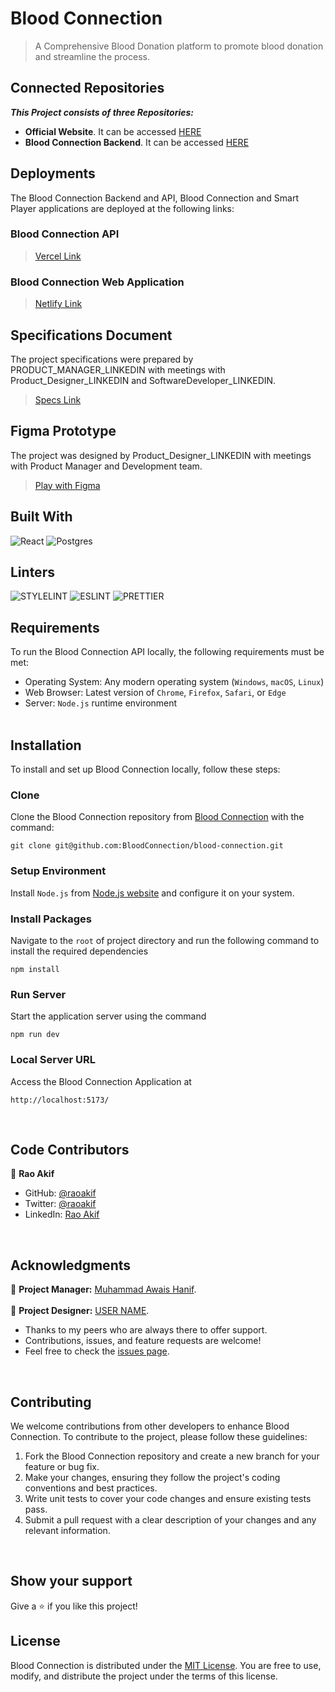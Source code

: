 # Blood Connection
> A Comprehensive Blood Donation platform to promote blood donation and streamline the process.

## Connected Repositories
_**This Project consists of three Repositories:**_ <br>
- **Official Website**. It can be accessed [HERE](https://bloodconnection.github.io) <br>
- **Blood Connection Backend**. It can be accessed [HERE](https://github.com/BloodConnection/blood-connection-api) <br>

## Deployments
The Blood Connection Backend and API, Blood Connection and Smart Player applications are deployed at the following links:
### Blood Connection API
> [Vercel Link](https://blood-connection-api.vercel.app/api/)

### Blood Connection Web Application
> [Netlify Link](https://blood-connection.netlify.app/)



## Specifications Document
The project specifications were prepared by PRODUCT_MANAGER_LINKEDIN with meetings with Product_Designer_LINKEDIN and SoftwareDeveloper_LINKEDIN.
> [Specs Link](https://LINK_GOES_HERE)


## Figma Prototype
The project was designed by Product_Designer_LINKEDIN with meetings with Product Manager and Development team.
> [Play with Figma](https://www.figma.com/proto/LINK)



## Built With
![React](https://img.shields.io/badge/-ReactJs-61DAFB?logo=react&logoColor=white&style=for-the-badge)
![Postgres](https://img.shields.io/badge/postgres-%23316192.svg?style=for-the-badge&logo=postgresql&logoColor=white)

## Linters
![STYLELINT](https://img.shields.io/badge/stylelint-000?style=for-the-badge&logo=stylelint&logoColor=white)
![ESLINT](https://img.shields.io/badge/eslint-3A33D1?style=for-the-badge&logo=eslint&logoColor=white)
![PRETTIER](https://img.shields.io/badge/prettier-1A2C34?style=for-the-badge&logo=prettier&logoColor=F7BA3E)


## Requirements

To run the Blood Connection API locally, the following requirements must be met:

- Operating System: Any modern operating system (`Windows`, `macOS`, `Linux`)
- Web Browser: Latest version of `Chrome`, `Firefox`, `Safari`, or `Edge`
- Server: `Node.js` runtime environment <br><br>

## Installation

To install and set up Blood Connection locally, follow these steps:

### Clone
Clone the Blood Connection repository from [Blood Connection](https://github.com/BloodConnection/blood-connection) with the command:
```
git clone git@github.com:BloodConnection/blood-connection.git
```
### Setup Environment
Install `Node.js` from [Node.js website](https://nodejs.org/en/download) and configure it on your system.

### Install Packages
Navigate to the `root` of project directory and run the following command to install the required dependencies
```
npm install
```

### Run Server
Start the application server using the command
```
npm run dev
```

### Local Server URL
Access the Blood Connection Application at
```
http://localhost:5173/
```
<br>


## Code Contributors

👤 **Rao Akif**
- GitHub: [@raoakif](https://github.com/raoakif)
- Twitter: [@raoakif](https://twitter.com/raoakif)
- LinkedIn: [Rao Akif](https://linkedin.com/in/raoakif)
<br>

## Acknowledgments
👤 **Project Manager:**   [Muhammad Awais Hanif](https://linkedin.com/in/muhammadawaishanif). <br><br>
👤 **Project Designer:**  [USER NAME](https://linkedin.com/in/USERNAME).
  - Thanks to my peers who are always there to offer support.
  - Contributions, issues, and feature requests are welcome!
  - Feel free to check the [issues page](../../issues/).
<br>
 
## Contributing

We welcome contributions from other developers to enhance Blood Connection. To contribute to the project, please follow these guidelines:

1. Fork the Blood Connection repository and create a new branch for your feature or bug fix.
2. Make your changes, ensuring they follow the project's coding conventions and best practices.
3. Write unit tests to cover your code changes and ensure existing tests pass.
4. Submit a pull request with a clear description of your changes and any relevant information.

<br>

## Show your support

Give a ⭐️ if you like this project!
<br>


## License

Blood Connection is distributed under the [MIT License](./MIT.md). You are free to use, modify, and distribute the project under the terms of this license.
